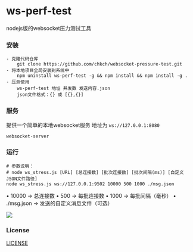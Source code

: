 # ws-perf-test

nodejs版的websocket压力测试工具

### 安装

```shell
- 克隆代码仓库
    git clone https://github.com/chkch/websocket-pressure-test.git 
- 将本地项目全局安装到系统中
    npm uninstall ws-perf-test -g && npm install && npm install -g . 
- 压测使用
    ws-perf-test 地址 并发数 发送内容.json
    json文件格式：{} 或 [{},{}]
```


### 服务

提供一个简单的本地websocket服务 地址为 `ws://127.0.0.1:8080`  

```shell
websocket-server
```


### 运行

```shell
# 参数说明：
# node ws_stress.js [URL] [总连接数] [批次连接数] [批次间隔(ms)] [自定义JSON文件路径]
node ws_stress.js ws://127.0.0.1:9502 10000 500 1000 ./msg.json
```

•	10000 → 总连接数
•	500 → 每批连接数
•	1000 → 每批间隔（毫秒）
•	./msg.json → 发送的自定义消息文件（可选）

![](./test.png)


### License

[LICENSE](LICENSE)


